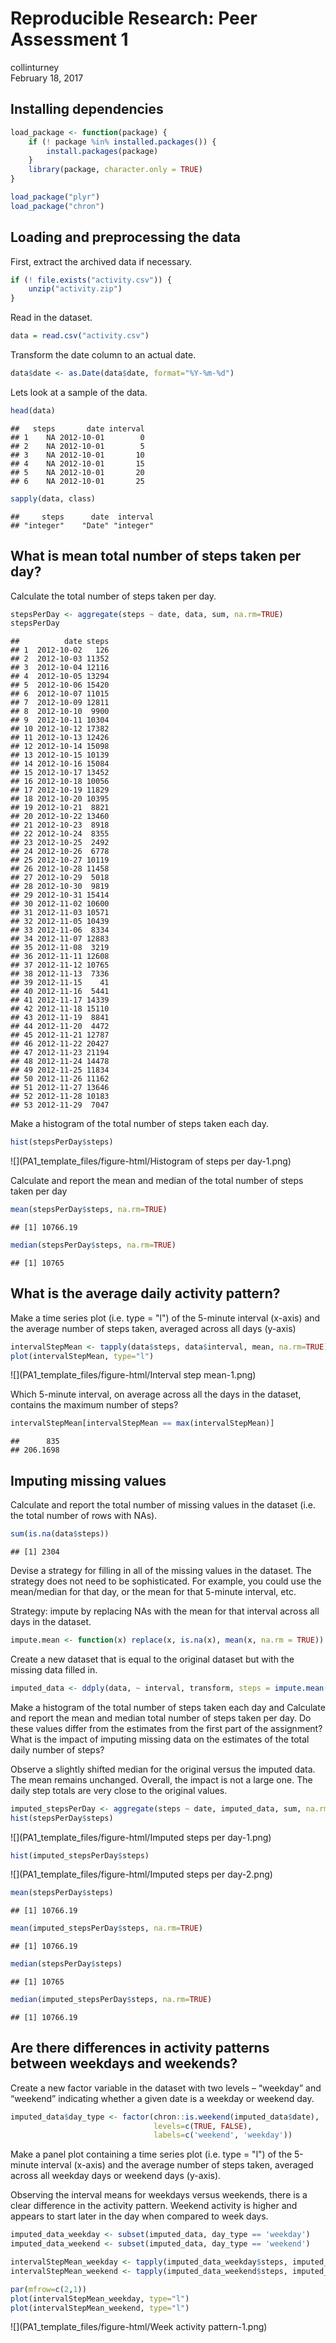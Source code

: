 # Reproducible Research: Peer Assessment 1
collinturney  
February 18, 2017  

## Installing dependencies


```r
load_package <- function(package) {
    if (! package %in% installed.packages()) {
        install.packages(package)
    }
    library(package, character.only = TRUE)
}

load_package("plyr")
load_package("chron")
```

## Loading and preprocessing the data

First, extract the archived data if necessary.


```r
if (! file.exists("activity.csv")) {
    unzip("activity.zip")
}
```

Read in the dataset.


```r
data = read.csv("activity.csv")
```

Transform the date column to an actual date.


```r
data$date <- as.Date(data$date, format="%Y-%m-%d")
```

Lets look at a sample of the data.


```r
head(data)
```

```
##   steps       date interval
## 1    NA 2012-10-01        0
## 2    NA 2012-10-01        5
## 3    NA 2012-10-01       10
## 4    NA 2012-10-01       15
## 5    NA 2012-10-01       20
## 6    NA 2012-10-01       25
```

```r
sapply(data, class)
```

```
##     steps      date  interval 
## "integer"    "Date" "integer"
```

## What is mean total number of steps taken per day?

Calculate the total number of steps taken per day.


```r
stepsPerDay <- aggregate(steps ~ date, data, sum, na.rm=TRUE)
stepsPerDay
```

```
##          date steps
## 1  2012-10-02   126
## 2  2012-10-03 11352
## 3  2012-10-04 12116
## 4  2012-10-05 13294
## 5  2012-10-06 15420
## 6  2012-10-07 11015
## 7  2012-10-09 12811
## 8  2012-10-10  9900
## 9  2012-10-11 10304
## 10 2012-10-12 17382
## 11 2012-10-13 12426
## 12 2012-10-14 15098
## 13 2012-10-15 10139
## 14 2012-10-16 15084
## 15 2012-10-17 13452
## 16 2012-10-18 10056
## 17 2012-10-19 11829
## 18 2012-10-20 10395
## 19 2012-10-21  8821
## 20 2012-10-22 13460
## 21 2012-10-23  8918
## 22 2012-10-24  8355
## 23 2012-10-25  2492
## 24 2012-10-26  6778
## 25 2012-10-27 10119
## 26 2012-10-28 11458
## 27 2012-10-29  5018
## 28 2012-10-30  9819
## 29 2012-10-31 15414
## 30 2012-11-02 10600
## 31 2012-11-03 10571
## 32 2012-11-05 10439
## 33 2012-11-06  8334
## 34 2012-11-07 12883
## 35 2012-11-08  3219
## 36 2012-11-11 12608
## 37 2012-11-12 10765
## 38 2012-11-13  7336
## 39 2012-11-15    41
## 40 2012-11-16  5441
## 41 2012-11-17 14339
## 42 2012-11-18 15110
## 43 2012-11-19  8841
## 44 2012-11-20  4472
## 45 2012-11-21 12787
## 46 2012-11-22 20427
## 47 2012-11-23 21194
## 48 2012-11-24 14478
## 49 2012-11-25 11834
## 50 2012-11-26 11162
## 51 2012-11-27 13646
## 52 2012-11-28 10183
## 53 2012-11-29  7047
```

Make a histogram of the total number of steps taken each day.


```r
hist(stepsPerDay$steps)
```

![](PA1_template_files/figure-html/Histogram of steps per day-1.png)<!-- -->

Calculate and report the mean and median of the total number of steps taken per day


```r
mean(stepsPerDay$steps, na.rm=TRUE)
```

```
## [1] 10766.19
```

```r
median(stepsPerDay$steps, na.rm=TRUE)
```

```
## [1] 10765
```

## What is the average daily activity pattern?

Make a time series plot (i.e. type = "l") of the 5-minute interval (x-axis) and the average number of steps taken, averaged across all days (y-axis)


```r
intervalStepMean <- tapply(data$steps, data$interval, mean, na.rm=TRUE)
plot(intervalStepMean, type="l")
```

![](PA1_template_files/figure-html/Interval step mean-1.png)<!-- -->

Which 5-minute interval, on average across all the days in the dataset, contains the maximum number of steps?


```r
intervalStepMean[intervalStepMean == max(intervalStepMean)]
```

```
##      835 
## 206.1698
```

## Imputing missing values

Calculate and report the total number of missing values in the dataset (i.e. the total number of rows with NAs).


```r
sum(is.na(data$steps))
```

```
## [1] 2304
```

Devise a strategy for filling in all of the missing values in the dataset. The strategy does not need to be sophisticated. For example, you could use the mean/median for that day, or the mean for that 5-minute interval, etc.

Strategy: impute by replacing NAs with the mean for that interval across all days in the dataset.


```r
impute.mean <- function(x) replace(x, is.na(x), mean(x, na.rm = TRUE))
```

Create a new dataset that is equal to the original dataset but with the missing data filled in.


```r
imputed_data <- ddply(data, ~ interval, transform, steps = impute.mean(steps))
```

Make a histogram of the total number of steps taken each day and Calculate and report the mean and median total number of steps taken per day. Do these values differ from the estimates from the first part of the assignment? What is the impact of imputing missing data on the estimates of the total daily number of steps?

Observe a slightly shifted median for the original versus the imputed data. The mean remains unchanged. Overall, the impact is not a large one. The daily step totals are very close to the original values.


```r
imputed_stepsPerDay <- aggregate(steps ~ date, imputed_data, sum, na.rm=TRUE)
hist(stepsPerDay$steps)
```

![](PA1_template_files/figure-html/Imputed steps per day-1.png)<!-- -->

```r
hist(imputed_stepsPerDay$steps)
```

![](PA1_template_files/figure-html/Imputed steps per day-2.png)<!-- -->


```r
mean(stepsPerDay$steps)
```

```
## [1] 10766.19
```

```r
mean(imputed_stepsPerDay$steps, na.rm=TRUE)
```

```
## [1] 10766.19
```

```r
median(stepsPerDay$steps)
```

```
## [1] 10765
```

```r
median(imputed_stepsPerDay$steps, na.rm=TRUE)
```

```
## [1] 10766.19
```

## Are there differences in activity patterns between weekdays and weekends?

Create a new factor variable in the dataset with two levels – “weekday” and “weekend” indicating whether a given date is a weekday or weekend day.


```r
imputed_data$day_type <- factor(chron::is.weekend(imputed_data$date), 
                                levels=c(TRUE, FALSE),
                                labels=c('weekend', 'weekday'))
```

Make a panel plot containing a time series plot (i.e. type = "l") of the 5-minute interval (x-axis) and the average number of steps taken, averaged across all weekday days or weekend days (y-axis).

Observing the interval means for weekdays versus weekends, there is a clear difference in the activity pattern. Weekend activity is higher and appears to start later in the day when compared to week days.


```r
imputed_data_weekday <- subset(imputed_data, day_type == 'weekday')
imputed_data_weekend <- subset(imputed_data, day_type == 'weekend')

intervalStepMean_weekday <- tapply(imputed_data_weekday$steps, imputed_data_weekday$interval, mean, na.rm=TRUE)
intervalStepMean_weekend <- tapply(imputed_data_weekend$steps, imputed_data_weekend$interval, mean, na.rm=TRUE)

par(mfrow=c(2,1))
plot(intervalStepMean_weekday, type="l")
plot(intervalStepMean_weekend, type="l")
```

![](PA1_template_files/figure-html/Week activity pattern-1.png)<!-- -->
